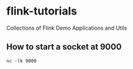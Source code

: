 # flink-tutorials

Collections of Flink Demo Applications and Utils

## How to start a socket at 9000

```
nc -lk 9000
```
